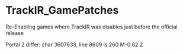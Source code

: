 # TrackIR_GamePatches
Re-Enabling games where TrackIR was disables just before the official release


Portal 2
differ: char 3607633, line 8609 is 260 M-0  62 2

